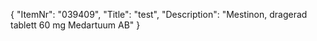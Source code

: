 {
  "ItemNr": "039409",
  "Title": "test",
  "Description": "Mestinon, dragerad tablett 60 mg Medartuum AB"
}